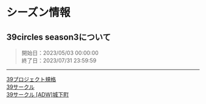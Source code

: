 # シーズン情報
## 39circles season3について

> 開始日：2023/05/03 00:00:00  
> 終了日：2023/07/31 23:59:59

***
[39プロジェクト規格](../39ProjectStandard.md)  
[39サークル](https://github.com/tam1192/39circles/)  
[39サークル [ADW]城下町](https://discord.com/invite/6TeQ5nceEb)